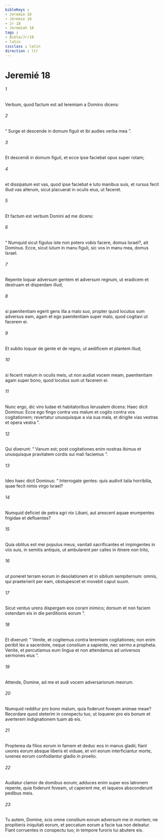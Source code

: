```yaml
---
bibleKeys : 
- Jeremié 18
- Jérémie 18
- Jr 18
- Jeremiah 18
tags : 
- Bible/Jr/18
- latin
cssclass : latin
direction : ltr
---
```


# Jeremié 18

###### 1
Verbum, quod factum est ad Ieremiam a Domino dicens: 
###### 2
“ Surge et descende in domum figuli et ibi audies verba mea ”. 
###### 3
Et descendi in domum figuli, et ecce ipse faciebat opus super rotam; 
###### 4
et dissipatum est vas, quod ipse faciebat e luto manibus suis, et rursus fecit illud vas alterum, sicut placuerat in oculis eius, ut faceret. 
###### 5
Et factum est verbum Domini ad me dicens: 
###### 6
“ Numquid sicut figulus iste non potero vobis facere, domus Israel?, ait Dominus. Ecce, sicut lutum in manu figuli, sic vos in manu mea, domus Israel. 
###### 7
Repente loquar adversum gentem et adversum regnum, ut eradicem et destruam et disperdam illud; 
###### 8
si paenitentiam egerit gens illa a malo suo, propter quod locutus sum adversus eam, agam et ego paenitentiam super malo, quod cogitavi ut facerem ei. 
###### 9
Et subito loquar de gente et de regno, ut aedificem et plantem illud; 
###### 10
si fecerit malum in oculis meis, ut non audiat vocem meam, paenitentiam agam super bono, quod locutus sum ut facerem ei. 
###### 11
Nunc ergo, dic viro Iudae et habitatoribus Ierusalem dicens: Haec dicit Dominus: Ecce ego fingo contra vos malum et cogito contra vos cogitationem; revertatur unusquisque a via sua mala, et dirigite vias vestras et opera vestra ”. 
###### 12
Qui dixerunt: “ Vanum est; post cogitationes enim nostras ibimus et unusquisque pravitatem cordis sui mali faciemus ”.
###### 13
Ideo haec dicit Dominus: “ Interrogate gentes: quis audivit talia horribilia, quae fecit nimis virgo Israel?
###### 14
Numquid deficiet de petra agri nix Libani, aut arescent aquae erumpentes frigidae et defluentes?
###### 15
Quia oblitus est mei populus meus, vanitati sacrificantes et impingentes in viis suis, in semitis antiquis, ut ambularent per calles in itinere non trito,
###### 16
ut poneret terram eorum in desolationem et in sibilum sempiternum: omnis, qui praeterierit per eam, obstupescet et movebit caput suum.
###### 17
Sicut ventus urens dispergam eos coram inimico; dorsum et non faciem ostendam eis in die perditionis eorum ”.
###### 18
Et dixerunt: “ Venite, et cogitemus contra Ieremiam cogitationes; non enim peribit lex a sacerdote, neque consilium a sapiente, nec sermo a propheta. Venite, et percutiamus eum lingua et non attendamus ad universos sermones eius ”.
###### 19
Attende, Domine, ad me et audi vocem adversariorum meorum.
###### 20
Numquid redditur pro bono malum, quia foderunt foveam animae meae? Recordare quod steterim in conspectu tuo, ut loquerer pro eis bonum et averterem indignationem tuam ab eis.
###### 21
Propterea da filios eorum in famem et deduc eos in manus gladii; fiant uxores eorum absque liberis et viduae, et viri eorum interficiantur morte, iuvenes eorum confodiantur gladio in proelio.
###### 22
Audiatur clamor de domibus eorum; adduces enim super eos latronem repente, quia foderunt foveam, ut caperent me, et laqueos absconderunt pedibus meis.
###### 23
Tu autem, Domine, scis omne consilium eorum adversum me in mortem; ne propitieris iniquitati eorum, et peccatum eorum a facie tua non deleatur. Fiant corruentes in conspectu tuo; in tempore furoris tui abutere eis.
